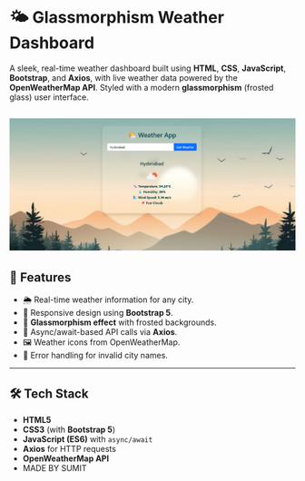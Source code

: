  # 🌤️ Glassmorphism Weather Dashboard

A sleek, real-time weather dashboard built using **HTML**, **CSS**, **JavaScript**, **Bootstrap**, and **Axios**, 
with live weather data powered by the **OpenWeatherMap API**. 
Styled with a modern **glassmorphism** (frosted glass) user interface.

![Weather App Screenshot](https://github.com/Dhana3638/Weather_Dashboard_using_OpenWeather_API/blob/db9ba1d10fe86e77f3fd9aeb5ed6ebc3d3632789/img/weatherappdemo.png)
---

## 🧠 Features

- 🌦️ Real-time weather information for any city.
- 📱 Responsive design using **Bootstrap 5**.
- 🌈 **Glassmorphism effect** with frosted backgrounds.
- 🚀 Async/await-based API calls via **Axios**.
- 🖼️ Weather icons from OpenWeatherMap.
- 💬 Error handling for invalid city names.

---

## 🛠️ Tech Stack

- **HTML5**
- **CSS3** (with **Bootstrap 5**)
- **JavaScript (ES6)** with `async/await`
- **Axios** for HTTP requests
- **OpenWeatherMap API**
- MADE BY SUMIT
 

 
